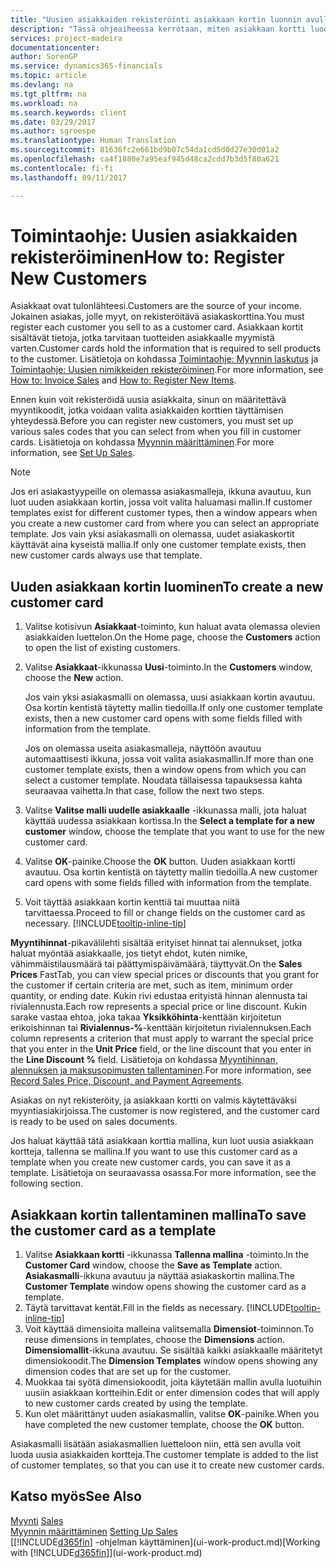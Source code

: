 ```yaml
---
title: "Uusien asiakkaiden rekisteröinti asiakkaan kortin luonnin avulla | Microsoft Docs"
description: "Tässä ohjeaiheessa kerrotaan, miten asiakkaan kortti luodaan rekisteröimään tietoja kustakin uudesta asiakkaasta, jolle myyt."
services: project-madeira
documentationcenter: 
author: SorenGP
ms.service: dynamics365-financials
ms.topic: article
ms.devlang: na
ms.tgt_pltfrm: na
ms.workload: na
ms.search.keywords: client
ms.date: 03/29/2017
ms.author: sgroespe
ms.translationtype: Human Translation
ms.sourcegitcommit: 81636fc2e661bd9b07c54da1cd5d0d27e30d01a2
ms.openlocfilehash: ca4f1880e7a95eaf945d48ca2cdd7b3d5f80a621
ms.contentlocale: fi-fi
ms.lasthandoff: 09/11/2017

---
```

# <a name="how-to-register-new-customers"></a><span data-ttu-id="e4d79-103">Toimintaohje: Uusien asiakkaiden rekisteröiminen</span><span class="sxs-lookup"><span data-stu-id="e4d79-103">How to: Register New Customers</span></span>
<span data-ttu-id="e4d79-104">Asiakkaat ovat tulonlähteesi.</span><span class="sxs-lookup"><span data-stu-id="e4d79-104">Customers are the source of your income.</span></span> <span data-ttu-id="e4d79-105">Jokainen asiakas, jolle myyt, on rekisteröitävä asiakaskorttina.</span><span class="sxs-lookup"><span data-stu-id="e4d79-105">You must register each customer you sell to as a customer card.</span></span> <span data-ttu-id="e4d79-106">Asiakkaan kortit sisältävät tietoja, jotka tarvitaan tuotteiden asiakkaalle myymistä varten.</span><span class="sxs-lookup"><span data-stu-id="e4d79-106">Customer cards hold the information that is required to sell products to the customer.</span></span> <span data-ttu-id="e4d79-107">Lisätietoja on kohdassa [Toimintaohje: Myynnin laskutus](sales-how-invoice-sales.md) ja [Toimintaohje: Uusien nimikkeiden rekisteröiminen](inventory-how-register-new-items.md).</span><span class="sxs-lookup"><span data-stu-id="e4d79-107">For more information, see [How to: Invoice Sales](sales-how-invoice-sales.md) and [How to: Register New Items](inventory-how-register-new-items.md).</span></span>  

<span data-ttu-id="e4d79-108">Ennen kuin voit rekisteröidä uusia asiakkaita, sinun on määritettävä myyntikoodit, jotka voidaan valita asiakkaiden korttien täyttämisen yhteydessä.</span><span class="sxs-lookup"><span data-stu-id="e4d79-108">Before you can register new customers, you must set up various sales codes that you can select from when you fill in customer cards.</span></span> <span data-ttu-id="e4d79-109">Lisätietoja on kohdassa [Myynnin määrittäminen](sales-setup-sales.md).</span><span class="sxs-lookup"><span data-stu-id="e4d79-109">For more information, see [Set Up Sales](sales-setup-sales.md).</span></span>

> [!NOTE]  
>   <span data-ttu-id="e4d79-110">Jos eri asiakastyypeille on olemassa asiakasmalleja, ikkuna avautuu, kun luot uuden asiakkaan kortin, jossa voit valita haluamasi mallin.</span><span class="sxs-lookup"><span data-stu-id="e4d79-110">If customer templates exist for different customer types, then a window appears when you create a new customer card from where you can select an appropriate template.</span></span> <span data-ttu-id="e4d79-111">Jos vain yksi asiakasmalli on olemassa, uudet asiakaskortit käyttävät aina kyseistä mallia.</span><span class="sxs-lookup"><span data-stu-id="e4d79-111">If only one customer template exists, then new customer cards always use that template.</span></span>

## <a name="to-create-a-new-customer-card"></a><span data-ttu-id="e4d79-112">Uuden asiakkaan kortin luominen</span><span class="sxs-lookup"><span data-stu-id="e4d79-112">To create a new customer card</span></span>
1. <span data-ttu-id="e4d79-113">Valitse kotisivun **Asiakkaat**-toiminto, kun haluat avata olemassa olevien asiakkaiden luettelon.</span><span class="sxs-lookup"><span data-stu-id="e4d79-113">On the Home page, choose the **Customers** action to open the list of existing customers.</span></span>  
2. <span data-ttu-id="e4d79-114">Valitse **Asiakkaat**-ikkunassa **Uusi**-toiminto.</span><span class="sxs-lookup"><span data-stu-id="e4d79-114">In the **Customers** window, choose the **New** action.</span></span>

    <span data-ttu-id="e4d79-115">Jos vain yksi asiakasmalli on olemassa, uusi asiakkaan kortin avautuu. Osa kortin kentistä täytetty mallin tiedoilla.</span><span class="sxs-lookup"><span data-stu-id="e4d79-115">If only one customer template exists, then a new customer card opens with some fields filled with information from the template.</span></span>

    <span data-ttu-id="e4d79-116">Jos on olemassa useita asiakasmalleja, näyttöön avautuu automaattisesti ikkuna, jossa voit valita asiakasmallin.</span><span class="sxs-lookup"><span data-stu-id="e4d79-116">If more than one customer template exists, then a window opens from which you can select a customer template.</span></span> <span data-ttu-id="e4d79-117">Noudata tällaisessa tapauksessa kahta seuraavaa vaihetta.</span><span class="sxs-lookup"><span data-stu-id="e4d79-117">In that case, follow the next two steps.</span></span>
3. <span data-ttu-id="e4d79-118">Valitse **Valitse malli uudelle asiakkaalle** -ikkunassa malli, jota haluat käyttää uudessa asiakkaan kortissa.</span><span class="sxs-lookup"><span data-stu-id="e4d79-118">In the **Select a template for a new customer** window, choose the template that you want to use for the new customer card.</span></span>
4. <span data-ttu-id="e4d79-119">Valitse **OK**-painike.</span><span class="sxs-lookup"><span data-stu-id="e4d79-119">Choose the **OK** button.</span></span> <span data-ttu-id="e4d79-120">Uuden asiakkaan kortti avautuu. Osa kortin kentistä on täytetty mallin tiedoilla.</span><span class="sxs-lookup"><span data-stu-id="e4d79-120">A new customer card opens with some fields filled with information from the template.</span></span>  
5. <span data-ttu-id="e4d79-121">Voit täyttää asiakkaan kortin kenttiä tai muuttaa niitä tarvittaessa.</span><span class="sxs-lookup"><span data-stu-id="e4d79-121">Proceed to fill or change fields on the customer card as necessary.</span></span> [!INCLUDE[tooltip-inline-tip](includes/tooltip-inline-tip_md.md)]

<span data-ttu-id="e4d79-122">**Myyntihinnat**-pikavälilehti sisältää erityiset hinnat tai alennukset, jotka haluat myöntää asiakkaalle, jos tietyt ehdot, kuten nimike, vähimmäistilausmäärä tai päättymispäivämäärä, täyttyvät.</span><span class="sxs-lookup"><span data-stu-id="e4d79-122">On the **Sales Prices** FastTab, you can view special prices or discounts that you grant for the customer if certain criteria are met, such as item, minimum order quantity, or ending date.</span></span> <span data-ttu-id="e4d79-123">Kukin rivi edustaa erityistä hinnan alennusta tai rivialennusta.</span><span class="sxs-lookup"><span data-stu-id="e4d79-123">Each row represents a special price or line discount.</span></span> <span data-ttu-id="e4d79-124">Kukin sarake vastaa ehtoa, joka takaa **Yksikköhinta**-kenttään kirjoitetun erikoishinnan tai **Rivialennus-%**-kenttään kirjoitetun rivialennuksen.</span><span class="sxs-lookup"><span data-stu-id="e4d79-124">Each column represents a criterion that must apply to warrant the special price that you enter in the **Unit Price** field, or the line discount that you enter in the **Line Discount %** field.</span></span> <span data-ttu-id="e4d79-125">Lisätietoja on kohdassa [Myyntihinnan, alennuksen ja maksusopimusten tallentaminen](sales-how-record-sales-price-discount-payment-agreements.md).</span><span class="sxs-lookup"><span data-stu-id="e4d79-125">For more information, see [Record Sales Price, Discount, and Payment Agreements](sales-how-record-sales-price-discount-payment-agreements.md).</span></span>

<span data-ttu-id="e4d79-126">Asiakas on nyt rekisteröity, ja asiakkaan kortti on valmis käytettäväksi myyntiasiakirjoissa.</span><span class="sxs-lookup"><span data-stu-id="e4d79-126">The customer is now registered, and the customer card is ready to be used on sales documents.</span></span>

<span data-ttu-id="e4d79-127">Jos haluat käyttää tätä asiakkaan korttia mallina, kun luot uusia asiakkaan kortteja, tallenna se mallina.</span><span class="sxs-lookup"><span data-stu-id="e4d79-127">If you want to use this customer card as a template when you create new customer cards, you can save it as a template.</span></span> <span data-ttu-id="e4d79-128">Lisätietoja on seuraavassa osassa.</span><span class="sxs-lookup"><span data-stu-id="e4d79-128">For more information, see the following section.</span></span>

## <a name="to-save-the-customer-card-as-a-template"></a><span data-ttu-id="e4d79-129">Asiakkaan kortin tallentaminen mallina</span><span class="sxs-lookup"><span data-stu-id="e4d79-129">To save the customer card as a template</span></span>
1. <span data-ttu-id="e4d79-130">Valitse **Asiakkaan kortti** -ikkunassa **Tallenna mallina** -toiminto.</span><span class="sxs-lookup"><span data-stu-id="e4d79-130">In the **Customer Card** window, choose the **Save as Template** action.</span></span> <span data-ttu-id="e4d79-131">**Asiakasmalli**-ikkuna avautuu ja näyttää asiakaskortin mallina.</span><span class="sxs-lookup"><span data-stu-id="e4d79-131">The **Customer Template** window opens showing the customer card as a template.</span></span>
2. <span data-ttu-id="e4d79-132">Täytä tarvittavat kentät.</span><span class="sxs-lookup"><span data-stu-id="e4d79-132">Fill in the fields as necessary.</span></span> [!INCLUDE[tooltip-inline-tip](includes/tooltip-inline-tip_md.md)]
3. <span data-ttu-id="e4d79-133">Voit käyttää dimensioita malleina valitsemalla **Dimensiot**-toiminnon.</span><span class="sxs-lookup"><span data-stu-id="e4d79-133">To reuse dimensions in templates, choose the **Dimensions** action.</span></span> <span data-ttu-id="e4d79-134">**Dimensiomallit**-ikkuna avautuu. Se sisältää kaikki asiakkaalle määritetyt dimensiokoodit.</span><span class="sxs-lookup"><span data-stu-id="e4d79-134">The **Dimension Templates** window opens showing any dimension codes that are set up for the customer.</span></span>
4. <span data-ttu-id="e4d79-135">Muokkaa tai syötä dimensiokoodit, joita käytetään mallin avulla luotuihin uusiin asiakkaan kortteihin.</span><span class="sxs-lookup"><span data-stu-id="e4d79-135">Edit or enter dimension codes that will apply to new customer cards created by using the template.</span></span>  
5. <span data-ttu-id="e4d79-136">Kun olet määrittänyt uuden asiakasmallin, valitse **OK**-painike.</span><span class="sxs-lookup"><span data-stu-id="e4d79-136">When you have completed the new customer template, choose the **OK** button.</span></span>

<span data-ttu-id="e4d79-137">Asiakasmalli lisätään asiakasmallien luetteloon niin, että sen avulla voit luoda uusia asiakkaiden kortteja.</span><span class="sxs-lookup"><span data-stu-id="e4d79-137">The customer template is added to the list of customer templates, so that you can use it to create new customer cards.</span></span>

## <a name="see-also"></a><span data-ttu-id="e4d79-138">Katso myös</span><span class="sxs-lookup"><span data-stu-id="e4d79-138">See Also</span></span>
<span data-ttu-id="e4d79-139">[Myynti](sales-manage-sales.md)  </span><span class="sxs-lookup"><span data-stu-id="e4d79-139">[Sales](sales-manage-sales.md)  </span></span>  
<span data-ttu-id="e4d79-140">[Myynnin määrittäminen](sales-setup-sales.md)  </span><span class="sxs-lookup"><span data-stu-id="e4d79-140">[Setting Up Sales](sales-setup-sales.md)  </span></span>  
<span data-ttu-id="e4d79-141">[[!INCLUDE[d365fin](includes/d365fin_md.md)] -ohjelman käyttäminen](ui-work-product.md)</span><span class="sxs-lookup"><span data-stu-id="e4d79-141">[Working with [!INCLUDE[d365fin](includes/d365fin_md.md)]](ui-work-product.md)</span></span>

